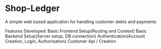 # Shop-Ledger
A simple web based application for handling customer debts and payments

Features Developed:
Basic Frontend Setup(Routing and Context)
Basic Backend Setup(Server setup, DB connection)
Authentication(Account Creation, Login, Authorisation)
Customer Api / Creation
